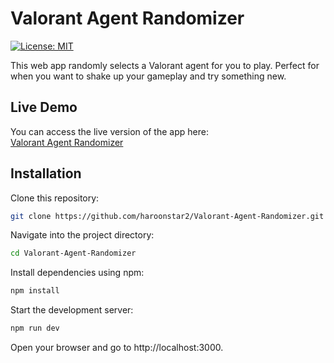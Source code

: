 # Valorant Agent Randomizer
[![License: MIT](https://img.shields.io/badge/License-MIT-yellow.svg)](https://opensource.org/licenses/MIT)

This web app randomly selects a Valorant agent for you to play. Perfect for when you want to shake up your gameplay and try something new.
  
## Live Demo
You can access the live version of the app here:  
[Valorant Agent Randomizer](https://haroonstar2.github.io/Valorant-Agent-Randomizer/)

## Installation

Clone this repository:

```bash
git clone https://github.com/haroonstar2/Valorant-Agent-Randomizer.git
```

Navigate into the project directory:

```bash
cd Valorant-Agent-Randomizer
```

Install dependencies using npm:
```bash
npm install
```

Start the development server:
```bash
npm run dev
```
Open your browser and go to http://localhost:3000.
